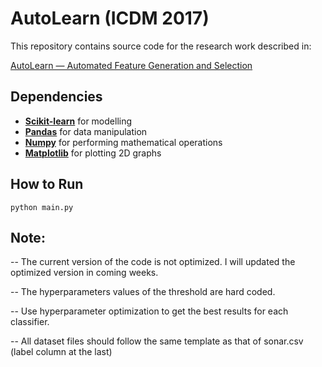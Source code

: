 # AutoLearn (ICDM 2017)

This repository contains source code for the research work described in:

[AutoLearn — Automated Feature Generation and Selection](https://ieeexplore.ieee.org/abstract/document/8215494)

## Dependencies

* **[Scikit-learn](http://scikit-learn.org/stable/install.html)** for modelling
* **[Pandas](https://pandas.pydata.org/)** for data manipulation
* **[Numpy](http://www.numpy.org/)** for performing mathematical operations
* **[Matplotlib](https://matplotlib.org/)** for plotting 2D graphs

## How to Run
```
python main.py
```


## Note:
-- The current version of the code is not optimized. I will updated the optimized version in coming weeks.

-- The hyperparameters values of the threshold are hard coded. 

-- Use hyperparameter optimization to get the best results for each classifier.

-- All dataset files should follow the same template as that of sonar.csv (label column at the last)
